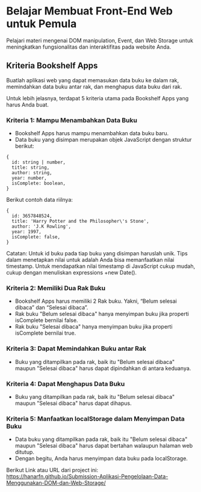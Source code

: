 # Belajar Membuat Front-End Web untuk Pemula

Pelajari materi mengenai DOM manipulation, Event, dan Web Storage untuk meningkatkan fungsionalitas dan interaktifitas pada website Anda.

## Kriteria Bookshelf Apps

Buatlah aplikasi web yang dapat memasukan data buku ke dalam rak, memindahkan data buku antar rak, dan menghapus data buku dari rak. 

Untuk lebih jelasnya, terdapat 5 kriteria utama pada Bookshelf Apps yang harus Anda buat.



### <b>Kriteria 1: Mampu Menambahkan Data Buku</b></h3>
- Bookshelf Apps harus mampu menambahkan data buku baru.
- Data buku yang disimpan merupakan objek JavaScript dengan struktur berikut:
```
{
  id: string | number,
  title: string,
  author: string,
  year: number,
  isComplete: boolean,
}
```
Berikut contoh data riilnya:
```
{
  id: 3657848524,
  title: 'Harry Potter and the Philosopher\'s Stone',
  author: 'J.K Rowling',
  year: 1997,
  isComplete: false,
}
```
Catatan:
Untuk id buku pada tiap buku yang disimpan haruslah unik. Tips dalam menetapkan nilai untuk adalah Anda bisa memanfaatkan nilai timestamp. Untuk mendapatkan nilai timestamp di JavaScript cukup mudah, cukup dengan menuliskan expressions +new Date().

### <b>Kriteria 2: Memiliki Dua Rak Buku</b>
- Bookshelf Apps harus memiliki 2 Rak buku. Yakni, “Belum selesai dibaca” dan “Selesai dibaca”.
- Rak buku "Belum selesai dibaca" hanya menyimpan buku jika properti isComplete bernilai false.
- Rak buku "Selesai dibaca" hanya menyimpan buku jika properti isComplete bernilai true.

### <b>Kriteria 3: Dapat Memindahkan Buku antar Rak</b></b>
- Buku yang ditampilkan pada rak, baik itu "Belum selesai dibaca" maupun "Selesai dibaca" harus dapat dipindahkan di antara keduanya.

### <b>Kriteria 4: Dapat Menghapus Data Buku</b>
- Buku yang ditampilkan pada rak, baik itu "Belum selesai dibaca" maupun "Selesai dibaca" harus dapat dihapus.

### <b>Kriteria 5: Manfaatkan localStorage dalam Menyimpan Data Buku</b>
- Data buku yang ditampilkan pada rak, baik itu "Belum selesai dibaca" maupun "Selesai dibaca" harus dapat bertahan walaupun halaman web ditutup.
- Dengan begitu, Anda harus menyimpan data buku pada localStorage.

Berikut Link atau URL dari project ini:\
https://hanarfn.github.io/Submission-Aplikasi-Pengelolaan-Data-Menggunakan-DOM-dan-Web-Storage/
